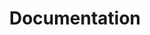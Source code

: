 ---
# file: !documentation.md
title: Documentation
menu: true
permalink: /documentation/
sitemap: false
---